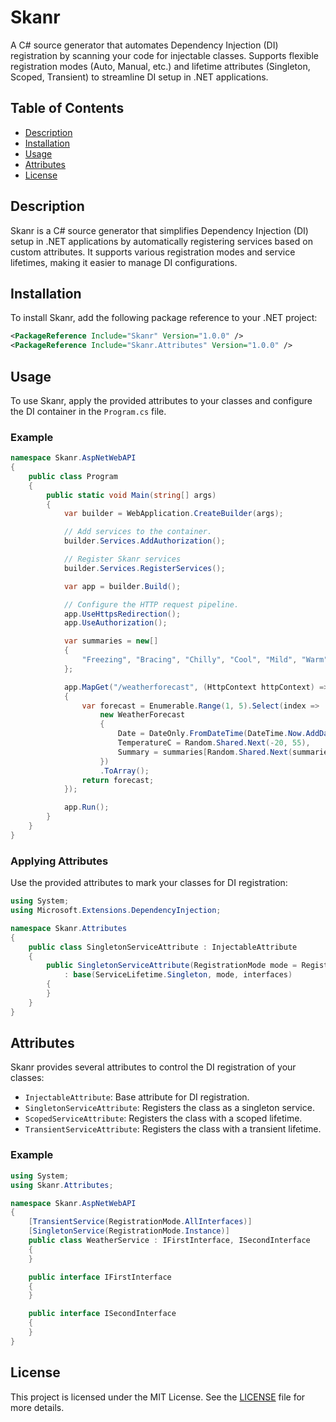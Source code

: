 # Skanr

A C# source generator that automates Dependency Injection (DI) registration by scanning your code for injectable classes. Supports flexible registration modes (Auto, Manual, etc.) and lifetime attributes (Singleton, Scoped, Transient) to streamline DI setup in .NET applications.

## Table of Contents
- [Description](#description)
- [Installation](#installation)
- [Usage](#usage)
- [Attributes](#attributes)
- [License](#license)

## Description

Skanr is a C# source generator that simplifies Dependency Injection (DI) setup in .NET applications by automatically registering services based on custom attributes. It supports various registration modes and service lifetimes, making it easier to manage DI configurations.

## Installation

To install Skanr, add the following package reference to your .NET project:

```xml
<PackageReference Include="Skanr" Version="1.0.0" />
<PackageReference Include="Skanr.Attributes" Version="1.0.0" />
```

## Usage

To use Skanr, apply the provided attributes to your classes and configure the DI container in the `Program.cs` file.

### Example

```csharp name=samples/Skanr.AspNetWebAPI/Program.cs
namespace Skanr.AspNetWebAPI
{
    public class Program
    {
        public static void Main(string[] args)
        {
            var builder = WebApplication.CreateBuilder(args);

            // Add services to the container.
            builder.Services.AddAuthorization();

            // Register Skanr services
            builder.Services.RegisterServices();

            var app = builder.Build();

            // Configure the HTTP request pipeline.
            app.UseHttpsRedirection();
            app.UseAuthorization();

            var summaries = new[]
            {
                "Freezing", "Bracing", "Chilly", "Cool", "Mild", "Warm", "Balmy", "Hot", "Sweltering", "Scorching"
            };

            app.MapGet("/weatherforecast", (HttpContext httpContext) =>
            {
                var forecast = Enumerable.Range(1, 5).Select(index =>
                    new WeatherForecast
                    {
                        Date = DateOnly.FromDateTime(DateTime.Now.AddDays(index)),
                        TemperatureC = Random.Shared.Next(-20, 55),
                        Summary = summaries[Random.Shared.Next(summaries.Length)]
                    })
                    .ToArray();
                return forecast;
            });

            app.Run();
        }
    }
}
```

### Applying Attributes

Use the provided attributes to mark your classes for DI registration:

```csharp name=src/Skanr.Attributes/SingletonServiceAttribute.cs
using System;
using Microsoft.Extensions.DependencyInjection;

namespace Skanr.Attributes
{
    public class SingletonServiceAttribute : InjectableAttribute
    {
        public SingletonServiceAttribute(RegistrationMode mode = RegistrationMode.Auto, params Type[] interfaces)
            : base(ServiceLifetime.Singleton, mode, interfaces)
        {
        }
    }
}
```

## Attributes

Skanr provides several attributes to control the DI registration of your classes:

- `InjectableAttribute`: Base attribute for DI registration.
- `SingletonServiceAttribute`: Registers the class as a singleton service.
- `ScopedServiceAttribute`: Registers the class with a scoped lifetime.
- `TransientServiceAttribute`: Registers the class with a transient lifetime.

### Example

```csharp name=samples/Skanr.AspNetWebAPI/WeatherService.cs
using System;
using Skanr.Attributes;

namespace Skanr.AspNetWebAPI
{
    [TransientService(RegistrationMode.AllInterfaces)]
    [SingletonService(RegistrationMode.Instance)]
    public class WeatherService : IFirstInterface, ISecondInterface
    {
    }

    public interface IFirstInterface
    {
    }

    public interface ISecondInterface
    {
    }
}
```

## License

This project is licensed under the MIT License. See the [LICENSE](LICENSE) file for more details.
